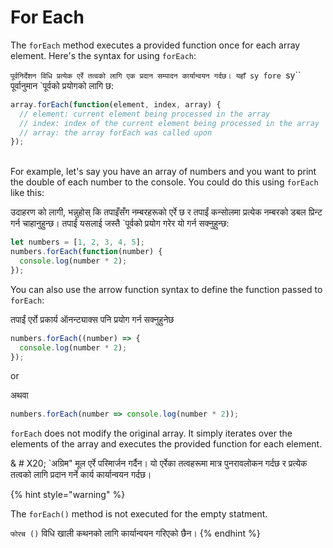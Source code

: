 # For Each

The `forEach` method executes a provided function once for each array element. Here's the syntax for using `forEach`:

`पूर्वनिर्देशन विधि प्रत्येक एर्रे तत्वको लागि एक प्रदान सम्पादन कार्यान्वयन गर्दछ। यहाँ sy fore `sy`` पूर्वानुमान `पूर्वको प्रयोगको लागि छ:

```javascript
array.forEach(function(element, index, array) {
  // element: current element being processed in the array
  // index: index of the current element being processed in the array
  // array: the array forEach was called upon
});
```

\
For example, let's say you have an array of numbers and you want to print the double of each number to the console. You could do this using `forEach` like this:

उदाहरण को लागी, भन्नुहोस् कि तपाइँसँग नम्बरहरूको एर्रे छ र तपाईं कन्सोलमा प्रत्येक नम्बरको डबल प्रिन्ट गर्न चाहानुहुन्छ। तपाईं यसलाई जस्तै `पूर्वको प्रयोग गरेर यो गर्न सक्नुहुन्छ:

```typescript
let numbers = [1, 2, 3, 4, 5];
numbers.forEach(function(number) {
  console.log(number * 2);
});
```

You can also use the arrow function syntax to define the function passed to `forEach`:

तपाईं एर्रो प्रकार्य ऑनन्ट्याक्स पनि प्रयोग गर्न सक्नुहुनेछ

```typescript
numbers.forEach((number) => {
  console.log(number * 2);
});
```

or

अथवा

```typescript
numbers.forEach(number => console.log(number * 2));
```

&#x20;`forEach` does not modify the original array. It simply iterates over the elements of the array and executes the provided function for each element.

& # X20; `अग्रिम" मूल एर्रे परिमार्जन गर्दैन। यो एर्रेका तत्वहरूमा मात्र पुनरावलोकन गर्दछ र प्रत्येक तत्वको लागि प्रदान गर्ने कार्य कार्यान्वयन गर्दछ।

{% hint style="warning" %}


The `forEach()` method is not executed for the empty statment.

`फोरच ()` विधि खाली कथनको लागि कार्यान्वयन गरिएको छैन।
{% endhint %}
